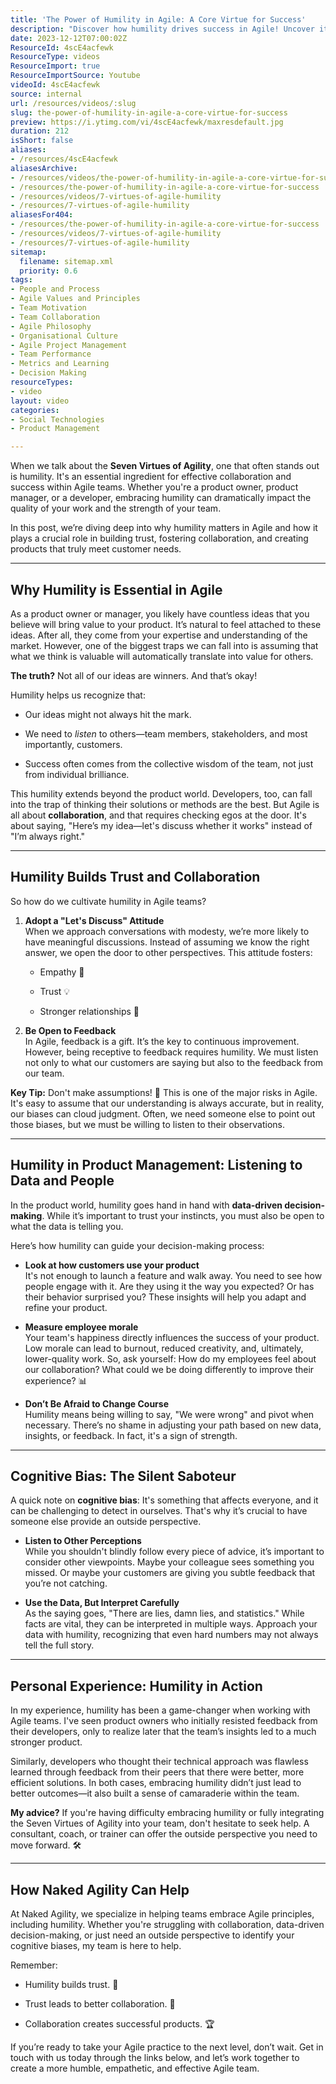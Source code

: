 ```yaml
---
title: 'The Power of Humility in Agile: A Core Virtue for Success'
description: "Discover how humility drives success in Agile! Uncover its role in collaboration, trust, and decision-making. Watch now for transformative insights! \U0001F31F"
date: 2023-12-12T07:00:02Z
ResourceId: 4scE4acfewk
ResourceType: videos
ResourceImport: true
ResourceImportSource: Youtube
videoId: 4scE4acfewk
source: internal
url: /resources/videos/:slug
slug: the-power-of-humility-in-agile-a-core-virtue-for-success
preview: https://i.ytimg.com/vi/4scE4acfewk/maxresdefault.jpg
duration: 212
isShort: false
aliases:
- /resources/4scE4acfewk
aliasesArchive:
- /resources/videos/the-power-of-humility-in-agile-a-core-virtue-for-success
- /resources/the-power-of-humility-in-agile-a-core-virtue-for-success
- /resources/videos/7-virtues-of-agile-humility
- /resources/7-virtues-of-agile-humility
aliasesFor404:
- /resources/the-power-of-humility-in-agile-a-core-virtue-for-success
- /resources/videos/7-virtues-of-agile-humility
- /resources/7-virtues-of-agile-humility
sitemap:
  filename: sitemap.xml
  priority: 0.6
tags:
- People and Process
- Agile Values and Principles
- Team Motivation
- Team Collaboration
- Agile Philosophy
- Organisational Culture
- Agile Project Management
- Team Performance
- Metrics and Learning
- Decision Making
resourceTypes:
- video
layout: video
categories:
- Social Technologies
- Product Management

---
```

When we talk about the **Seven Virtues of Agility**, one that often stands out is humility. It's an essential ingredient for effective collaboration and success within Agile teams. Whether you're a product owner, product manager, or a developer, embracing humility can dramatically impact the quality of your work and the strength of your team.

In this post, we’re diving deep into why humility matters in Agile and how it plays a crucial role in building trust, fostering collaboration, and creating products that truly meet customer needs.

* * *

## **Why Humility is Essential in Agile**

As a product owner or manager, you likely have countless ideas that you believe will bring value to your product. It’s natural to feel attached to these ideas. After all, they come from your expertise and understanding of the market. However, one of the biggest traps we can fall into is assuming that what we think is valuable will automatically translate into value for others.

**The truth?** Not all of our ideas are winners. And that’s okay!

Humility helps us recognize that:

- Our ideas might not always hit the mark.

- We need to _listen_ to others—team members, stakeholders, and most importantly, customers.

- Success often comes from the collective wisdom of the team, not just from individual brilliance.

This humility extends beyond the product world. Developers, too, can fall into the trap of thinking their solutions or methods are the best. But Agile is all about **collaboration**, and that requires checking egos at the door. It's about saying, "Here’s my idea—let's discuss whether it works" instead of "I’m always right."

* * *

## **Humility Builds Trust and Collaboration**

So how do we cultivate humility in Agile teams?

1. **Adopt a "Let's Discuss" Attitude**  
    When we approach conversations with modesty, we’re more likely to have meaningful discussions. Instead of assuming we know the right answer, we open the door to other perspectives. This attitude fosters:
    - Empathy 🧡
    
    - Trust 💡
    
    - Stronger relationships 🤝

3. **Be Open to Feedback**  
    In Agile, feedback is a gift. It’s the key to continuous improvement. However, being receptive to feedback requires humility. We must listen not only to what our customers are saying but also to the feedback from our team.

**Key Tip:** Don't make assumptions! 🚫 This is one of the major risks in Agile. It's easy to assume that our understanding is always accurate, but in reality, our biases can cloud judgment. Often, we need someone else to point out those biases, but we must be willing to listen to their observations.

* * *

## **Humility in Product Management: Listening to Data and People**

In the product world, humility goes hand in hand with **data-driven decision-making**. While it’s important to trust your instincts, you must also be open to what the data is telling you.

Here’s how humility can guide your decision-making process:

- **Look at how customers use your product**  
    It's not enough to launch a feature and walk away. You need to see how people engage with it. Are they using it the way you expected? Or has their behavior surprised you? These insights will help you adapt and refine your product.

- **Measure employee morale**  
    Your team's happiness directly influences the success of your product. Low morale can lead to burnout, reduced creativity, and, ultimately, lower-quality work. So, ask yourself: How do my employees feel about our collaboration? What could we be doing differently to improve their experience? 📊

- **Don’t Be Afraid to Change Course**  
    Humility means being willing to say, "We were wrong" and pivot when necessary. There’s no shame in adjusting your path based on new data, insights, or feedback. In fact, it's a sign of strength.

* * *

## **Cognitive Bias: The Silent Saboteur**

A quick note on **cognitive bias**: It's something that affects everyone, and it can be challenging to detect in ourselves. That's why it’s crucial to have someone else provide an outside perspective.

- **Listen to Other Perceptions**  
    While you shouldn't blindly follow every piece of advice, it’s important to consider other viewpoints. Maybe your colleague sees something you missed. Or maybe your customers are giving you subtle feedback that you’re not catching.

- **Use the Data, But Interpret Carefully**  
    As the saying goes, "There are lies, damn lies, and statistics." While facts are vital, they can be interpreted in multiple ways. Approach your data with humility, recognizing that even hard numbers may not always tell the full story.

* * *

## **Personal Experience: Humility in Action**

In my experience, humility has been a game-changer when working with Agile teams. I've seen product owners who initially resisted feedback from their developers, only to realize later that the team’s insights led to a much stronger product.

Similarly, developers who thought their technical approach was flawless learned through feedback from their peers that there were better, more efficient solutions. In both cases, embracing humility didn’t just lead to better outcomes—it also built a sense of camaraderie within the team.

**My advice?** If you're having difficulty embracing humility or fully integrating the Seven Virtues of Agility into your team, don't hesitate to seek help. A consultant, coach, or trainer can offer the outside perspective you need to move forward. 🛠️

* * *

## **How Naked Agility Can Help**

At Naked Agility, we specialize in helping teams embrace Agile principles, including humility. Whether you're struggling with collaboration, data-driven decision-making, or just need an outside perspective to identify your cognitive biases, my team is here to help.

Remember:

- Humility builds trust. 🤝

- Trust leads to better collaboration. 💬

- Collaboration creates successful products. 🏆

If you’re ready to take your Agile practice to the next level, don’t wait. Get in touch with us today through the links below, and let’s work together to create a more humble, empathetic, and effective Agile team.
